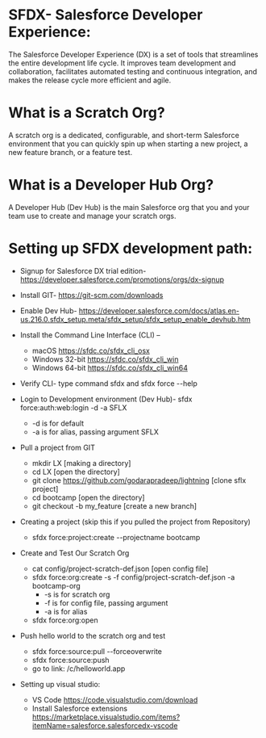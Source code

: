 # SFDX- Salesforce Developer Experience:

The Salesforce Developer Experience (DX) is a set of tools that streamlines the entire development life cycle. It improves team development and collaboration, facilitates automated testing and continuous integration, and makes the release cycle more efficient and agile.

# What is a Scratch Org?

A scratch org is a dedicated, configurable, and short-term Salesforce environment that you can quickly spin up when starting a new project, a new feature branch, or a feature test.

# What is a Developer Hub Org?

A Developer Hub (Dev Hub) is the main Salesforce org that you and your team use to create and manage your scratch orgs.

# Setting up SFDX development path:

* Signup for Salesforce DX trial edition- https://developer.salesforce.com/promotions/orgs/dx-signup 

* Install GIT- https://git-scm.com/downloads 

* Enable Dev Hub- https://developer.salesforce.com/docs/atlas.en-us.216.0.sfdx_setup.meta/sfdx_setup/sfdx_setup_enable_devhub.htm

* Install the Command Line Interface (CLI) – 
    * macOS 	https://sfdc.co/sfdx_cli_osx 
    * Windows 32-bit 	https://sfdc.co/sfdx_cli_win 
    * Windows 64-bit 	https://sfdc.co/sfdx_cli_win64 
    
* Verify CLI- type command sfdx and sfdx force --help

* Login to Development environment (Dev Hub)- sfdx force:auth:web:login -d -a SFLX
    * -d is for default
    * -a is for alias, passing argument SFLX
    
* Pull a project from GIT
    * mkdir LX [making a directory]
    * cd LX [open the directory]
    * git clone https://github.com/godarapradeep/lightning [clone sflx project]
    * cd bootcamp [open the directory]
    * git checkout -b my_feature [create a new branch]
    
 * Creating a project (skip this if you pulled the project from Repository)
    * sfdx force:project:create --projectname bootcamp

 * Create and Test Our Scratch Org
    * cat config/project-scratch-def.json [open config file]
    * sfdx force:org:create -s -f config/project-scratch-def.json -a bootcamp-org
        * -s is for scratch org
        * -f is for config file, passing argument
        * -a is for alias
    * sfdx force:org:open
    
 * Push hello world to the scratch org and test
    * sfdx force:source:pull --forceoverwrite
    * sfdx force:source:push
    * go to link: /c/helloworld.app
    
 * Setting up visual studio:
    * VS Code https://code.visualstudio.com/download 
    * Install Salesforce extensions https://marketplace.visualstudio.com/items?itemName=salesforce.salesforcedx-vscode
